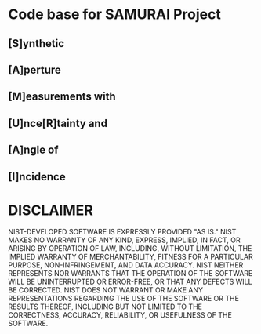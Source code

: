 # Code base for SAMURAI Project

## [S]ynthetic

## [A]perture

## [M]easurements with

## [U]nce[R]tainty and

## [A]ngle of

## [I]ncidence

# DISCLAIMER

NIST-DEVELOPED SOFTWARE IS EXPRESSLY PROVIDED "AS IS." NIST MAKES NO WARRANTY OF ANY KIND, EXPRESS, IMPLIED, IN FACT, OR ARISING BY OPERATION OF LAW, INCLUDING, WITHOUT LIMITATION, THE IMPLIED WARRANTY OF MERCHANTABILITY, FITNESS FOR A PARTICULAR PURPOSE, NON-INFRINGEMENT, AND DATA ACCURACY. NIST NEITHER REPRESENTS NOR WARRANTS THAT THE OPERATION OF THE SOFTWARE WILL BE UNINTERRUPTED OR ERROR-FREE, OR THAT ANY DEFECTS WILL BE CORRECTED. NIST DOES NOT WARRANT OR MAKE ANY REPRESENTATIONS REGARDING THE USE OF THE SOFTWARE OR THE RESULTS THEREOF, INCLUDING BUT NOT LIMITED TO THE CORRECTNESS, ACCURACY, RELIABILITY, OR USEFULNESS OF THE SOFTWARE.
